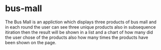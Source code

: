 # bus-mall

The Bus Mall is an appliction which displays three products of bus mall and in each round the user can see three unique products also in subsequence itiration then the result will be shown in a list and a chart of how many did the user chose  of  the products also how many times the products have been shown on the page.